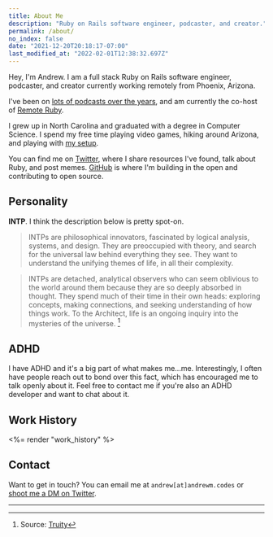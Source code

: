 ```yaml
---
title: About Me
description: "Ruby on Rails software engineer, podcaster, and creator."
permalink: /about/
no_index: false
date: "2021-12-20T20:18:17-07:00"
last_modified_at: "2022-02-01T12:38:32.697Z"
---
```


Hey, I'm Andrew. I am a full stack Ruby on Rails software engineer, podcaster, and creator currently working remotely from Phoenix, Arizona.

I've been on [lots of podcasts over the years](/podcasts/), and am currently the co-host of [Remote Ruby](https://remoteruby.com).

I grew up in North Carolina and graduated with a degree in Computer Science. I spend my free time playing video games, hiking around Arizona, and playing with [my setup](/uses/).

You can find me on [Twitter](https://twitter.com/andrewmcodes), where I share resources I've found, talk about Ruby, and post memes. [GitHub](https://github.com/andrewmcodes) is where I'm building in the open and contributing to open source.

## Personality

**INTP**. I think the description below is pretty spot-on.

> INTPs are philosophical innovators, fascinated by logical analysis, systems, and design. They are preoccupied with theory, and search for the universal law behind everything they see. They want to understand the unifying themes of life, in all their complexity.

> INTPs are detached, analytical observers who can seem oblivious to the world around them because they are so deeply absorbed in thought. They spend much of their time in their own heads: exploring concepts, making connections, and seeking understanding of how things work. To the Architect, life is an ongoing inquiry into the mysteries of the universe. [^1]

## ADHD

I have ADHD and it's a big part of what makes me...me. Interestingly, I often have people reach out to bond over this fact, which has encouraged me to talk openly about it. Feel free to contact me if you're also an ADHD developer and want to chat about it.

## Work History

<%= render "work_history" %>

## Contact

Want to get in touch? You can email me at `andrew[at]andrewm.codes` or [shoot me a DM on Twitter](https://twitter.com/andrewmcodes/).

---

[^1]: Source: [Truity](https://www.truity.com/personality-type/INTP)
